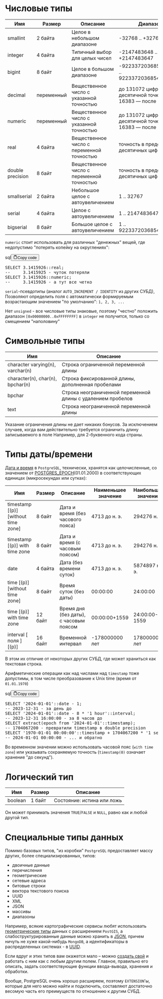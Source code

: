 <h1>Числовые типы</h1>
<table>
<thead>
<tr>
<th>Имя</th>
<th>Размер</th>
<th>Описание</th>
<th>Диапазон</th>
</tr>
</thead>
<tbody>
<tr>
<td>smallint</td>
<td>2 байта</td>
<td>Целое в небольшом диапазоне</td>
<td>-32768 .. +32767</td>
</tr>
<tr>
<td>integer</td>
<td>4 байта</td>
<td>Типичный выбор для целых чисел</td>
<td>-2147483648 .. +2147483647</td>
</tr>
<tr>
<td>bigint</td>
<td>8 байт</td>
<td>Целое в большом диапазоне</td>
<td>-9223372036854775808 .. 9223372036854775807</td>
</tr>
<tr>
<td>decimal</td>
<td>переменный</td>
<td>Вещественное число с указанной точностью</td>
<td>до 131072 цифр до десятичной точки и до 16383 — после</td>
</tr>
<tr>
<td>numeric</td>
<td>переменный</td>
<td>Вещественное число с указанной точностью</td>
<td>до 131072 цифр до десятичной точки и до 16383 — после</td>
</tr>
<tr>
<td>real</td>
<td>4 байта</td>
<td>Вещественное число с переменной точностью</td>
<td>точность в пределах 6 десятичных цифр</td>
</tr>
<tr>
<td>double precision</td>
<td>8 байт</td>
<td>Вещественное число с переменной точностью</td>
<td>точность в пределах 15 десятичных цифр</td>
</tr>
<tr>
<td>smallserial</td>
<td>2 байта</td>
<td>Небольшое целое с автоувеличением</td>
<td>1 .. 32767</td>
</tr>
<tr>
<td>serial</td>
<td>4 байта</td>
<td>Целое с автоувеличением</td>
<td>1 .. 2147483647</td>
</tr>
<tr>
<td>bigserial</td>
<td>8 байт</td>
<td>Большое целое с автоувеличением</td>
<td>1 .. 9223372036854775807</td>
</tr>
</tbody>
</table>
<p><code>numeric</code> стоит использовать для различных "денежных" вещей, где недопустимо "потерять копейку на округлениях":</p>
<div class="code-element"><div class="lang-line"><text>sql</text><button class="copy-button" onclick="copyCode(this)"><svg stroke="currentColor" fill="none" stroke-width="2" viewBox="0 0 24 24" stroke-linecap="round" stroke-linejoin="round" class="h-4 w-4" height="1em" width="1em" xmlns="http://www.w3.org/2000/svg"><path d="M16 4h2a2 2 0 0 1 2 2v14a2 2 0 0 1-2 2H6a2 2 0 0 1-2-2V6a2 2 0 0 1 2-2h2"></path><rect x="8" y="2" width="8" height="4" rx="1" ry="1"></rect></svg><text>Copy code</text></button></div><div class="code"><div class="highlight"><pre><span></span><span class="k">SELECT</span><span class="w"> </span><span class="mi">3</span><span class="p">.</span><span class="mi">1415926</span><span class="p">::</span><span class="nb">real</span><span class="p">;</span>
<span class="c1">--     3.1415925 - чуток потеряли</span>
<span class="k">SELECT</span><span class="w"> </span><span class="mi">3</span><span class="p">.</span><span class="mi">1415926</span><span class="p">::</span><span class="nb">numeric</span><span class="p">;</span>
<span class="c1">--     3.1415926 - а тут все четко</span>
</pre></div></div></div>

<p><code>serial</code>-псевдотипы (аналог <code>AUTO_INCREMENT / IDENTITY</code> из других СУБД),
Позволяют определить поля с автоматически формируемым возрастающим значением "по умолчанию": <code>1, 2, 3, ...</code></p>
<p>Нет <code>unsigned</code> - все числовые типы знаковые, поэтому "честно" положить диапазон <code>[0x00000000..0xFFFFFFFF]</code> в <code>integer</code> не получится,
только со смещением "наполовину"</p>
<h1>Символьные типы</h1>
<table>
<thead>
<tr>
<th>Имя</th>
<th>Описание</th>
</tr>
</thead>
<tbody>
<tr>
<td>character varying(n), varchar(n)</td>
<td>Строка ограниченной переменной длины</td>
</tr>
<tr>
<td>character(n), char(n), bpchar(n)</td>
<td>Строка фиксированной длины, дополненная пробелами</td>
</tr>
<tr>
<td>bpchar</td>
<td>Строка неограниченной переменной длины с удалением пробелов</td>
</tr>
<tr>
<td>text</td>
<td>Строка неограниченной переменной длины</td>
</tr>
</tbody>
</table>
<p>Указание ограничения длины не дает никаких бонусов.
За исключением случаев, когда вам действительно требуется ограничить длину записываемого в поле
Например, для 2-буквенного кода страны.</p>
<h1>Типы даты/времени</h1>
<p><a href="https://postgrespro.ru/docs/postgresql/16/datatype-datetime">Дата и время</a> в <code>PostgreSQL</code>, технически, хранятся как целочисленные,
со значением от <a href="https://github.com/postgres/postgres/blob/871fe4917e1e92304bdcc2ab779de7416492c6de/src/include/datatype/timestamp.h#L235">POSTGRES_EPOCH</a>(01.01.2000) в соответствующих единицах (микросекундах или сутках):</p>
<table>
<thead>
<tr>
<th>Имя</th>
<th>Размер</th>
<th>Описание</th>
<th>Наименьшее значение</th>
<th>Наибольшее значение</th>
<th>Точность</th>
</tr>
</thead>
<tbody>
<tr>
<td>timestamp [(p)] [without time zone]</td>
<td>8 байт</td>
<td>Дата и время (без часового пояса)</td>
<td>4713 до н. э.</td>
<td>294276 н. э.</td>
<td>1 микросекунда</td>
</tr>
<tr>
<td>timestamp [(p)] with time zone</td>
<td>8 байт</td>
<td>Дата и время (с часовым поясом)</td>
<td>4713 до н. э.</td>
<td>294276 н. э.</td>
<td>1 микросекунда</td>
</tr>
<tr>
<td>date</td>
<td>4 байта</td>
<td>Дата (без времени суток)</td>
<td>4713 до н. э.</td>
<td>5874897 н. э.</td>
<td>1 день</td>
</tr>
<tr>
<td>time [(p)] [without time zone]</td>
<td>8 байт</td>
<td>Время суток (без даты)</td>
<td>00:00:00</td>
<td>24:00:00</td>
<td>1 микросекунда</td>
</tr>
<tr>
<td>time [(p)] with time zone</td>
<td>12 байт</td>
<td>Время дня (без даты), с часовым поясом</td>
<td>00:00:00+1559</td>
<td>24:00:00-1559</td>
<td>1 микросекунда</td>
</tr>
<tr>
<td>interval [ поля ] [(p)]</td>
<td>16 байт</td>
<td>Временной интервал</td>
<td>-178000000 лет</td>
<td>178000000 лет</td>
<td>1 микросекунда</td>
</tr>
</tbody>
</table>
<p>В этом их отличие от некоторых других СУБД, где  может храниться как текстовая строка.</p>
<p>Арифметические операции как над числами над <code>timestamp</code> тоже допустимы, в том числе преобразование к Unix time (время от <code>01.01.1970</code>)</p>
<div class="code-element"><div class="lang-line"><text>sql</text><button class="copy-button" onclick="copyCode(this)"><svg stroke="currentColor" fill="none" stroke-width="2" viewBox="0 0 24 24" stroke-linecap="round" stroke-linejoin="round" class="h-4 w-4" height="1em" width="1em" xmlns="http://www.w3.org/2000/svg"><path d="M16 4h2a2 2 0 0 1 2 2v14a2 2 0 0 1-2 2H6a2 2 0 0 1-2-2V6a2 2 0 0 1 2-2h2"></path><rect x="8" y="2" width="8" height="4" rx="1" ry="1"></rect></svg><text>Copy code</text></button></div><div class="code"><div class="highlight"><pre><span></span><span class="k">SELECT</span><span class="w"> </span><span class="s1">&#39;2024-01-01&#39;</span><span class="p">::</span><span class="nb">date</span><span class="w"> </span><span class="o">-</span><span class="w"> </span><span class="mi">1</span><span class="p">;</span>
<span class="c1">-- 2023-12-31 - за день до</span>
<span class="k">SELECT</span><span class="w"> </span><span class="s1">&#39;2024-01-01&#39;</span><span class="p">::</span><span class="nb">date</span><span class="w"> </span><span class="o">-</span><span class="w"> </span><span class="mi">8</span><span class="w"> </span><span class="o">*</span><span class="w"> </span><span class="s1">&#39;1 hour&#39;</span><span class="p">::</span><span class="nb">interval</span><span class="p">;</span>
<span class="c1">-- 2023-12-31 16:00:00 - за 8 часов до</span>
<span class="k">SELECT</span><span class="w"> </span><span class="k">extract</span><span class="p">(</span><span class="n">epoch</span><span class="w"> </span><span class="k">from</span><span class="w"> </span><span class="s1">&#39;2024-01-01&#39;</span><span class="p">::</span><span class="k">timestamp</span><span class="p">);</span>
<span class="c1">-- 1704067200 - превратили timestamp в double precision</span>
<span class="k">SELECT</span><span class="w"> </span><span class="s1">&#39;1970-01-01 00:00:00&#39;</span><span class="p">::</span><span class="k">timestamp</span><span class="w"> </span><span class="o">+</span><span class="w"> </span><span class="mi">1704067200</span><span class="w"> </span><span class="o">*</span><span class="w"> </span><span class="s1">&#39;1 second&#39;</span><span class="p">::</span><span class="nb">interval</span><span class="p">;</span>
<span class="c1">-- 2024-01-01 00:00:00 - ... и обратно</span>
</pre></div></div></div>

<p>Во временном значении можно использовать часовой пояс (<code>with time zone</code>)
или указывать сохраняемую точность (<code>timestamp(0)</code> означает хранение "до секунд").</p>
<h1>Логический тип</h1>
<table>
<thead>
<tr>
<th>Имя</th>
<th>Размер</th>
<th>Описание</th>
</tr>
</thead>
<tbody>
<tr>
<td>boolean</td>
<td>1 байт</td>
<td>Состояние: истина или ложь</td>
</tr>
</tbody>
</table>
<p>Он может принимать значения <code>TRUE</code>/<code>FALSE</code> и <code>NULL</code>, равно как и любой другой тип.</p>
<h1>Специальные типы данных</h1>
<p>Помимо базовых типов, "из коробки" <code>PostgreSQL</code> предоставляет массу других, более специализированных, типов:</p>
<ul>
<li>двоичные данные</li>
<li>перечисления</li>
<li>геометрические</li>
<li>сетевые адреса</li>
<li>битовые строки</li>
<li>вектора текстового поиска</li>
<li>UUID</li>
<li>XML</li>
<li>JSON</li>
<li>массивы</li>
<li>диапазоны</li>
</ul>
<p>Например, всякие картографические сервисы любят использовать <a href="https://postgrespro.ru/docs/postgresql/16/datatype-geometric">геометрические типы</a> данных с расширением <code>PostGIS</code>,
а слабоструктурированные данные можно хранить в <a href="https://postgrespro.ru/docs/postgresql/16/datatype-json">JSON</a>, причем ничуть не хуже какой-нибудь <code>MongoDB</code>,
а идентификаторы в распределенных системах - в <a href="https://postgrespro.ru/docs/postgresql/16/datatype-uuid">UUID</a>.</p>
<p>Если вдруг и этих типов вам окажется мало – можно <a href="https://postgrespro.ru/docs/postgresql/16/sql-createtype">создать свой</a> и работать с ним как с любым другим полем.
Главное, правильно его описать, задать соответствующие функции ввода-вывода, хранения и обработки.</p>
<p>Вообще, PostgreSQL очень хорошо расширяем, поэтому <code>EXTENSION</code>'ы, которые для него можно найти и подключить,
составляют достаточно весомую часть его преимуществ по отношению к другим СУБД.</p>